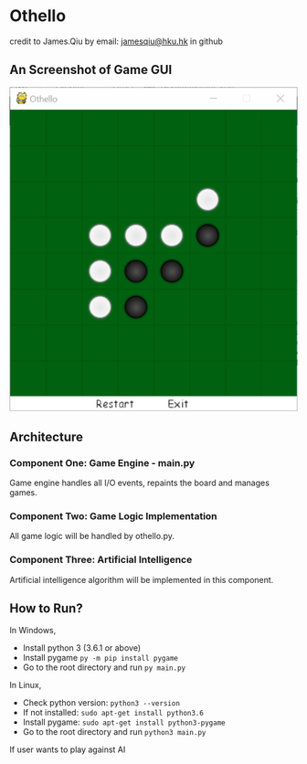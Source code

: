 # Othello
credit to James.Qiu by email: jamesqiu@hku.hk in github

## An Screenshot of Game GUI

![](GUI.png)

## Architecture

### Component One: Game Engine - main.py

Game engine handles all I/O events, repaints the board and manages games.

### Component Two: Game Logic Implementation

All game logic will be handled by othello.py.

### Component Three: Artificial Intelligence

Artificial intelligence algorithm will be implemented in this component.

## How to Run?

In Windows,

- Install python 3 (3.6.1 or above)
- Install pygame `py -m pip install pygame`
- Go to the root directory and run `py main.py`

In Linux,

- Check python version: `python3 --version`
- If not installed: `sudo apt-get install python3.6`
- Install pygame: `sudo apt-get install python3-pygame`
- Go to the root directory and run `python3 main.py`

If user wants to play against AI